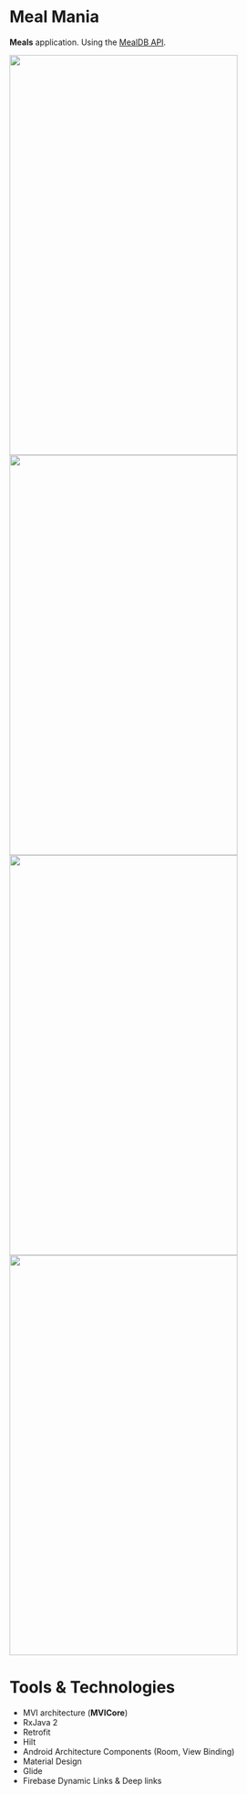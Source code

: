 # Meal Mania
**Meals** application. Using the [MealDB API](https://www.themealdb.com/).

<img src="https://i.imgur.com/qTenvkP.png" width="400" height="700" /> <img src="https://i.imgur.com/3GpYW8l.png" width="400" height="700" />
<img src="https://i.imgur.com/2mwDz7h.png" width="400" height="700" /> <img src="https://i.imgur.com/qNePGRW.png" width="400" height="700" />

 # Tools & Technologies
 * MVI architecture (**MVICore**)
 * RxJava 2
 * Retrofit
 * Hilt
 * Android Architecture Components (Room, View Binding)
 * Material Design
 * Glide
 * Firebase Dynamic Links & Deep links
